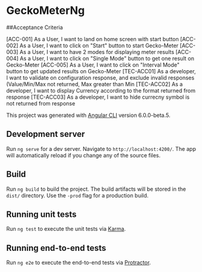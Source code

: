 # GeckoMeterNg

##Acceptance Criteria

[ACC-001] As a User, I want to land on home screen with start button
[ACC-002] As a User, I want to click on "Start" button to start Gecko-Meter
[ACC-003] As a User, I want to have 2 modes for displaying meter results
[ACC-004] As a User, I want to click on "Single Mode" button to get one result on Gecko-Meter
[ACC-005] As a User, I want to click on "Interval Mode" button to get updated results on Gecko-Meter
[TEC-ACC01] As a developer, I want to validate on configuration response, and exclude invalid responses (Value/Min/Max not returned, Max greater than Min
[TEC-ACC02] As a developer, I want to display Currency according to the format returned from response
[TEC-ACC03] As a developer, I want to hide currecny symbol is not returned from response

This project was generated with [Angular CLI](https://github.com/angular/angular-cli) version 6.0.0-beta.5.

## Development server

Run `ng serve` for a dev server. Navigate to `http://localhost:4200/`. The app will automatically reload if you change any of the source files.

## Build

Run `ng build` to build the project. The build artifacts will be stored in the `dist/` directory. Use the `-prod` flag for a production build.

## Running unit tests

Run `ng test` to execute the unit tests via [Karma](https://karma-runner.github.io).

## Running end-to-end tests

Run `ng e2e` to execute the end-to-end tests via [Protractor](http://www.protractortest.org/).

